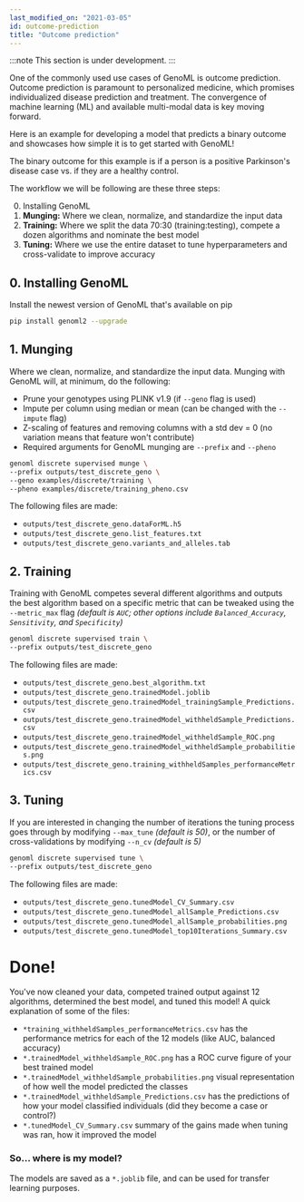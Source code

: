 ```yaml
---
last_modified_on: "2021-03-05"
id: outcome-prediction
title: "Outcome prediction"
---
```


:::note
This section is under development.
:::

One of the commonly used use cases of GenoML is outcome prediction. Outcome prediction is paramount to personalized medicine, which promises individualized disease prediction and treatment. The convergence of machine learning (ML) and available multi-modal data is key moving forward. 

Here is an example for developing a model that predicts a binary outcome and showcases how simple it is to get started with GenoML! 

The binary outcome for this example is if a person is a positive Parkinson's disease case vs. if they are a healthy control. 

The workflow we will be following are these three steps:

0. Installing GenoML 
1. **Munging:** Where we clean, normalize, and standardize the input data 
2. **Training:** Where we split the data 70:30 (training:testing), compete a dozen algorithms and nominate the best model
3. **Tuning:** Where we use the entire dataset to tune hyperparameters and cross-validate to improve accuracy 

## 0. Installing GenoML 
Install the newest version of GenoML that's available on pip
```bash
pip install genoml2 --upgrade
```


## 1. Munging
Where we clean, normalize, and standardize the input data.
Munging with GenoML will, at minimum, do the following:

* Prune your genotypes using PLINK v1.9 (if `--geno` flag is used)
* Impute per column using median or mean (can be changed with the `--impute` flag)
* Z-scaling of features and removing columns with a std dev = 0 (no variation means that feature won't contribute)
* Required arguments for GenoML munging are `--prefix` and `--pheno`

```bash
genoml discrete supervised munge \
--prefix outputs/test_discrete_geno \
--geno examples/discrete/training \
--pheno examples/discrete/training_pheno.csv
```

The following files are made:
- `outputs/test_discrete_geno.dataForML.h5`
- `outputs/test_discrete_geno.list_features.txt`
- `outputs/test_discrete_geno.variants_and_alleles.tab`

## 2. Training 
Training with GenoML competes several different algorithms and outputs the best algorithm based on a specific metric that can be tweaked using the `--metric_max` flag *(default is `AUC`; other options include `Balanced_Accuracy`, `Sensitivity`, and `Specificity`)*

```bash
genoml discrete supervised train \
--prefix outputs/test_discrete_geno
```

The following files are made:
- `outputs/test_discrete_geno.best_algorithm.txt`
- `outputs/test_discrete_geno.trainedModel.joblib`
- `outputs/test_discrete_geno.trainedModel_trainingSample_Predictions.csv`
- `outputs/test_discrete_geno.trainedModel_withheldSample_Predictions.csv`
- `outputs/test_discrete_geno.trainedModel_withheldSample_ROC.png`
- `outputs/test_discrete_geno.trainedModel_withheldSample_probabilities.png`
- `outputs/test_discrete_geno.training_withheldSamples_performanceMetrics.csv`


## 3. Tuning 
If you are interested in changing the number of iterations the tuning process goes through by modifying `--max_tune` *(default is 50)*, or the number of cross-validations by modifying `--n_cv` *(default is 5)*

```bash
genoml discrete supervised tune \
--prefix outputs/test_discrete_geno
```

The following files are made: 
- `outputs/test_discrete_geno.tunedModel_CV_Summary.csv` 
- `outputs/test_discrete_geno.tunedModel_allSample_Predictions.csv`
- `outputs/test_discrete_geno.tunedModel_allSample_probabilities.png` 
- `outputs/test_discrete_geno.tunedModel_top10Iterations_Summary.csv`

# Done! 
You've now cleaned your data, competed trained output against 12 algorithms, determined the best model, and tuned this model! A quick explanation of some of the files: 
- `*training_withheldSamples_performanceMetrics.csv` has the performance metrics for each of the 12 models (like AUC, balanced accuracy)
- `*.trainedModel_withheldSample_ROC.png` has a ROC curve figure of your best trained model 
- `*.trainedModel_withheldSample_probabilities.png` visual representation of how well the model predicted the classes 
- `*.trainedModel_withheldSample_Predictions.csv` has the predictions of how your model classified individuals (did they become a case or control?)
- `*.tunedModel_CV_Summary.csv` summary of the gains made when tuning was ran, how it improved the model

### So... where is my model?
The models are saved as a `*.joblib` file, and can be used for transfer learning purposes.
